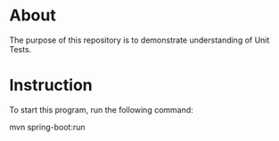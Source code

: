 # About

The purpose of this repository is to demonstrate understanding of Unit Tests.

# Instruction

To start this program, run the following command:

mvn spring-boot:run